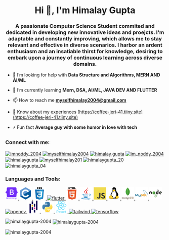 <h1 align="center">Hi 👋, I'm Himalay Gupta</h1>
<h3 align="center">A passionate Computer Science Student commited and dedicated in developing new innovative ideas and proejcts. I'm adaptable and constantly improving, which allows me to stay relevant and effective in diverse scenarios. I harbor an ardent enthusiasm and an insatiable thirst for knowledge, desiring to embark upon a journey of continuous learning across diverse domains.</h3>

- 🤝 I’m looking for help with **Data Structure and Algorithms, MERN AND AI/ML**

- 🌱 I’m currently learning **Mern, DSA, AI/ML, JAVA DEV AND FLUTTER**

- 📫 How to reach me **myselfhimalay2004@gmail.com**

- 📄 Know about my experiences [https://coffee-jeri-41.tiiny.site](https://coffee-jeri-41.tiiny.site)

- ⚡ Fun fact **Average guy with some humor in love with tech**

<h3 align="left">Connect with me:</h3>
<p align="left">
<a href="https://twitter.com/imnoddy_2004" target="blank"><img align="center" src="https://raw.githubusercontent.com/rahuldkjain/github-profile-readme-generator/master/src/images/icons/Social/twitter.svg" alt="imnoddy_2004" height="30" width="40" /></a>
<a href="https://linkedin.com/in/myselfhimalay2004" target="blank"><img align="center" src="https://raw.githubusercontent.com/rahuldkjain/github-profile-readme-generator/master/src/images/icons/Social/linked-in-alt.svg" alt="myselfhimalay2004" height="30" width="40" /></a>
<a href="https://fb.com/himalay gupta" target="blank"><img align="center" src="https://raw.githubusercontent.com/rahuldkjain/github-profile-readme-generator/master/src/images/icons/Social/facebook.svg" alt="himalay gupta" height="30" width="40" /></a>
<a href="https://instagram.com/im_noddy_2004" target="blank"><img align="center" src="https://raw.githubusercontent.com/rahuldkjain/github-profile-readme-generator/master/src/images/icons/Social/instagram.svg" alt="im_noddy_2004" height="30" width="40" /></a>
<a href="https://www.codechef.com/users/himalaygupta" target="blank"><img align="center" src="https://cdn.jsdelivr.net/npm/simple-icons@3.1.0/icons/codechef.svg" alt="himalaygupta" height="30" width="40" /></a>
<a href="https://www.hackerrank.com/myselfhimalay201" target="blank"><img align="center" src="https://raw.githubusercontent.com/rahuldkjain/github-profile-readme-generator/master/src/images/icons/Social/hackerrank.svg" alt="myselfhimalay201" height="30" width="40" /></a>
<a href="https://www.leetcode.com/himalaygupta_20" target="blank"><img align="center" src="https://raw.githubusercontent.com/rahuldkjain/github-profile-readme-generator/master/src/images/icons/Social/leet-code.svg" alt="himalaygupta_20" height="30" width="40" /></a>
<a href="https://auth.geeksforgeeks.org/user/himalaygupta_04" target="blank"><img align="center" src="https://raw.githubusercontent.com/rahuldkjain/github-profile-readme-generator/master/src/images/icons/Social/geeks-for-geeks.svg" alt="himalaygupta_04" height="30" width="40" /></a>
</p>

<h3 align="left">Languages and Tools:</h3>
<p align="left"> <a href="https://getbootstrap.com" target="_blank" rel="noreferrer"> <img src="https://raw.githubusercontent.com/devicons/devicon/master/icons/bootstrap/bootstrap-plain-wordmark.svg" alt="bootstrap" width="40" height="40"/> </a> <a href="https://www.cprogramming.com/" target="_blank" rel="noreferrer"> <img src="https://raw.githubusercontent.com/devicons/devicon/master/icons/c/c-original.svg" alt="c" width="40" height="40"/> </a> <a href="https://www.w3schools.com/css/" target="_blank" rel="noreferrer"> <img src="https://raw.githubusercontent.com/devicons/devicon/master/icons/css3/css3-original-wordmark.svg" alt="css3" width="40" height="40"/> </a> <a href="https://flutter.dev" target="_blank" rel="noreferrer"> <img src="https://www.vectorlogo.zone/logos/flutterio/flutterio-icon.svg" alt="flutter" width="40" height="40"/> </a> <a href="https://www.w3.org/html/" target="_blank" rel="noreferrer"> <img src="https://raw.githubusercontent.com/devicons/devicon/master/icons/html5/html5-original-wordmark.svg" alt="html5" width="40" height="40"/> </a> <a href="https://www.java.com" target="_blank" rel="noreferrer"> <img src="https://raw.githubusercontent.com/devicons/devicon/master/icons/java/java-original.svg" alt="java" width="40" height="40"/> </a> <a href="https://developer.mozilla.org/en-US/docs/Web/JavaScript" target="_blank" rel="noreferrer"> <img src="https://raw.githubusercontent.com/devicons/devicon/master/icons/javascript/javascript-original.svg" alt="javascript" width="40" height="40"/> </a> <a href="https://www.linux.org/" target="_blank" rel="noreferrer"> <img src="https://raw.githubusercontent.com/devicons/devicon/master/icons/linux/linux-original.svg" alt="linux" width="40" height="40"/> </a> <a href="https://www.mongodb.com/" target="_blank" rel="noreferrer"> <img src="https://raw.githubusercontent.com/devicons/devicon/master/icons/mongodb/mongodb-original-wordmark.svg" alt="mongodb" width="40" height="40"/> </a> <a href="https://www.mysql.com/" target="_blank" rel="noreferrer"> <img src="https://raw.githubusercontent.com/devicons/devicon/master/icons/mysql/mysql-original-wordmark.svg" alt="mysql" width="40" height="40"/> </a> <a href="https://nodejs.org" target="_blank" rel="noreferrer"> <img src="https://raw.githubusercontent.com/devicons/devicon/master/icons/nodejs/nodejs-original-wordmark.svg" alt="nodejs" width="40" height="40"/> </a> <a href="https://opencv.org/" target="_blank" rel="noreferrer"> <img src="https://www.vectorlogo.zone/logos/opencv/opencv-icon.svg" alt="opencv" width="40" height="40"/> </a> <a href="https://pandas.pydata.org/" target="_blank" rel="noreferrer"> <img src="https://raw.githubusercontent.com/devicons/devicon/2ae2a900d2f041da66e950e4d48052658d850630/icons/pandas/pandas-original.svg" alt="pandas" width="40" height="40"/> </a> <a href="https://www.python.org" target="_blank" rel="noreferrer"> <img src="https://raw.githubusercontent.com/devicons/devicon/master/icons/python/python-original.svg" alt="python" width="40" height="40"/> </a> <a href="https://reactjs.org/" target="_blank" rel="noreferrer"> <img src="https://raw.githubusercontent.com/devicons/devicon/master/icons/react/react-original-wordmark.svg" alt="react" width="40" height="40"/> </a> <a href="https://tailwindcss.com/" target="_blank" rel="noreferrer"> <img src="https://www.vectorlogo.zone/logos/tailwindcss/tailwindcss-icon.svg" alt="tailwind" width="40" height="40"/> </a> <a href="https://www.tensorflow.org" target="_blank" rel="noreferrer"> <img src="https://www.vectorlogo.zone/logos/tensorflow/tensorflow-icon.svg" alt="tensorflow" width="40" height="40"/> </a> </p>

<p><img align="left" src="https://github-readme-stats.vercel.app/api/top-langs?username=himalaygupta-2004&show_icons=true&locale=en&layout=compact" alt="himalaygupta-2004" /></p>

<p>&nbsp;<img align="center" src="https://github-readme-stats.vercel.app/api?username=himalaygupta-2004&show_icons=true&locale=en" alt="himalaygupta-2004" /></p>

<p><img align="center" src="https://github-readme-streak-stats.herokuapp.com/?user=himalaygupta-2004&" alt="himalaygupta-2004" /></p>
